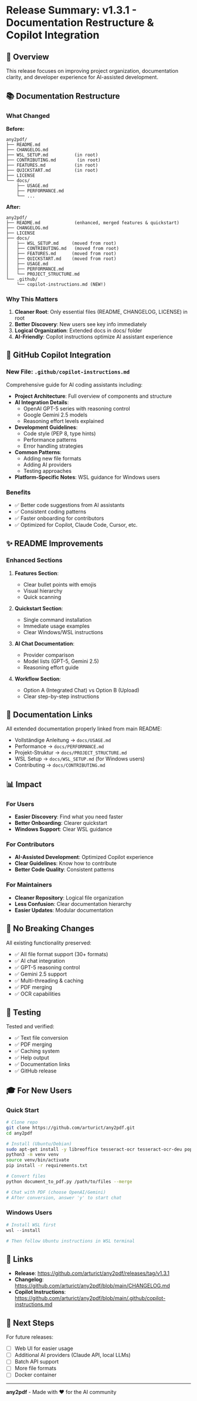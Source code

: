 # Release Summary: v1.3.1 - Documentation Restructure & Copilot Integration

## 🎯 Overview

This release focuses on improving project organization, documentation clarity, and developer experience for AI-assisted development.

## 📚 Documentation Restructure

### What Changed

**Before:**
```
any2pdf/
├── README.md
├── CHANGELOG.md
├── WSL_SETUP.md          (in root)
├── CONTRIBUTING.md        (in root)
├── FEATURES.md           (in root)
├── QUICKSTART.md         (in root)
├── LICENSE
└── docs/
    ├── USAGE.md
    ├── PERFORMANCE.md
    └── ...
```

**After:**
```
any2pdf/
├── README.md             (enhanced, merged features & quickstart)
├── CHANGELOG.md
├── LICENSE
├── docs/
│   ├── WSL_SETUP.md     (moved from root)
│   ├── CONTRIBUTING.md   (moved from root)
│   ├── FEATURES.md      (moved from root)
│   ├── QUICKSTART.md    (moved from root)
│   ├── USAGE.md
│   ├── PERFORMANCE.md
│   └── PROJECT_STRUCTURE.md
└── .github/
    └── copilot-instructions.md (NEW!)
```

### Why This Matters

1. **Cleaner Root**: Only essential files (README, CHANGELOG, LICENSE) in root
2. **Better Discovery**: New users see key info immediately
3. **Logical Organization**: Extended docs in docs/ folder
4. **AI-Friendly**: Copilot instructions optimize AI assistant experience

## 🤖 GitHub Copilot Integration

### New File: `.github/copilot-instructions.md`

Comprehensive guide for AI coding assistants including:

- **Project Architecture**: Full overview of components and structure
- **AI Integration Details**: 
  - OpenAI GPT-5 series with reasoning control
  - Google Gemini 2.5 models
  - Reasoning effort levels explained
- **Development Guidelines**: 
  - Code style (PEP 8, type hints)
  - Performance patterns
  - Error handling strategies
- **Common Patterns**: 
  - Adding new file formats
  - Adding AI providers
  - Testing approaches
- **Platform-Specific Notes**: WSL guidance for Windows users

### Benefits

- ✅ Better code suggestions from AI assistants
- ✅ Consistent coding patterns
- ✅ Faster onboarding for contributors
- ✅ Optimized for Copilot, Claude Code, Cursor, etc.

## ✨ README Improvements

### Enhanced Sections

1. **Features Section**: 
   - Clear bullet points with emojis
   - Visual hierarchy
   - Quick scanning

2. **Quickstart Section**: 
   - Single command installation
   - Immediate usage examples
   - Clear Windows/WSL instructions

3. **AI Chat Documentation**: 
   - Provider comparison
   - Model lists (GPT-5, Gemini 2.5)
   - Reasoning effort guide

4. **Workflow Section**: 
   - Option A (Integrated Chat) vs Option B (Upload)
   - Clear step-by-step instructions

## 🔗 Documentation Links

All extended documentation properly linked from main README:
- Vollständige Anleitung → `docs/USAGE.md`
- Performance → `docs/PERFORMANCE.md`
- Projekt-Struktur → `docs/PROJECT_STRUCTURE.md`
- WSL Setup → `docs/WSL_SETUP.md` (for Windows users)
- Contributing → `docs/CONTRIBUTING.md`

## 📊 Impact

### For Users
- **Easier Discovery**: Find what you need faster
- **Better Onboarding**: Clearer quickstart
- **Windows Support**: Clear WSL guidance

### For Contributors
- **AI-Assisted Development**: Optimized Copilot experience
- **Clear Guidelines**: Know how to contribute
- **Better Code Quality**: Consistent patterns

### For Maintainers
- **Cleaner Repository**: Logical file organization
- **Less Confusion**: Clear documentation hierarchy
- **Easier Updates**: Modular documentation

## 🚀 No Breaking Changes

All existing functionality preserved:
- ✅ All file format support (30+ formats)
- ✅ AI chat integration
- ✅ GPT-5 reasoning control
- ✅ Gemini 2.5 support
- ✅ Multi-threading & caching
- ✅ PDF merging
- ✅ OCR capabilities

## 📝 Testing

Tested and verified:
- ✅ Text file conversion
- ✅ PDF merging
- ✅ Caching system
- ✅ Help output
- ✅ Documentation links
- ✅ GitHub release

## 🎓 For New Users

### Quick Start
```bash
# Clone repo
git clone https://github.com/arturict/any2pdf.git
cd any2pdf

# Install (Ubuntu/Debian)
sudo apt-get install -y libreoffice tesseract-ocr tesseract-ocr-deu poppler-utils imagemagick
python3 -m venv venv
source venv/bin/activate
pip install -r requirements.txt

# Convert files
python document_to_pdf.py /path/to/files --merge

# Chat with PDF (choose OpenAI/Gemini)
# After conversion, answer 'y' to start chat
```

### Windows Users
```powershell
# Install WSL first
wsl --install

# Then follow Ubuntu instructions in WSL terminal
```

## 🔗 Links

- **Release**: https://github.com/arturict/any2pdf/releases/tag/v1.3.1
- **Changelog**: https://github.com/arturict/any2pdf/blob/main/CHANGELOG.md
- **Copilot Instructions**: https://github.com/arturict/any2pdf/blob/main/.github/copilot-instructions.md

## 🙏 Next Steps

For future releases:
- [ ] Web UI for easier usage
- [ ] Additional AI providers (Claude API, local LLMs)
- [ ] Batch API support
- [ ] More file formats
- [ ] Docker container

---

**any2pdf** - Made with ❤️ for the AI community
